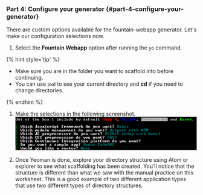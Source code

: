 ### Part 4: Configure your generator {#part-4-configure-your-generator}

There are custom options available for the fountain-webapp generator. Let's make our configuration selections now.

1.  Select the **Fountain Webapp** option after running the ``yo`` command.

{% hint style='tip' %}

- Make sure you are in the folder you want to scaffold into before continuing.
- You can use ``pwd`` to see your current directory and **cd** if you need to change directories.

{% endhint %}

1.  Make the selections in the following screenshot. ![](../assets/images/image09.png)

1.  Once Yeoman is done, explore your directory structure using Atom or explorer to see what scaffolding has been created. You’ll notice that the structure is different than what we saw with the manual practice on this worksheet. This is a good example of two different application types that use two different types of directory structures.
